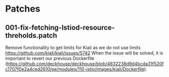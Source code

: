 # Patches

## 001-fix-fetching-Istiod-resource-threholds.patch

Remove functionality to get limits for Kiali as we do not use limits
https://github.com/kiali/kiali/issues/5742
When the issue will be solved, it is important to revert our previous Dockerfile (https://github.com/deckhouse/deckhouse/blob/4832238d9d4bcda31f520fc1707f0e2a4ced2610/ee/modules/110-istio/images/kiali/Dockerfile).
